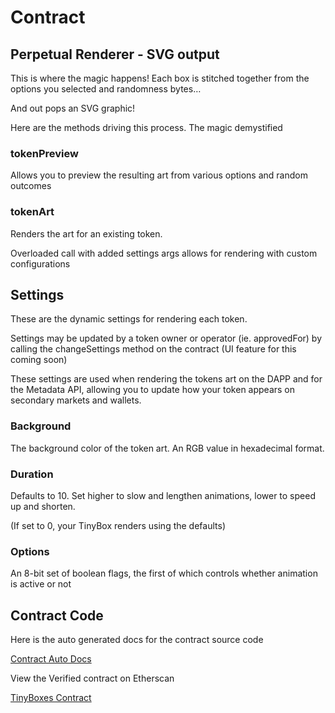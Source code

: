 # Contract
## Perpetual Renderer - SVG output
This is where the magic happens! Each box is stitched together from the options you selected and randomness bytes…

And out pops an SVG graphic!

Here are the methods driving this process.
The magic demystified

### tokenPreview
Allows you to preview the resulting art from various options and random outcomes

### tokenArt
Renders the art for an existing token.

Overloaded call with added settings args allows for rendering with custom configurations

## Settings
These are the dynamic settings for rendering each token.

Settings may be updated by a token owner or operator (ie. approvedFor) by calling the changeSettings method on the contract (UI feature for this coming soon)

These settings are used when rendering the tokens art on the DAPP and for the Metadata API, allowing you to update how your token appears on secondary markets and wallets.

### Background
The background color of the token art. An RGB value in hexadecimal format.

### Duration
Defaults to 10. Set higher to slow and lengthen animations, lower to speed up and shorten.

(If set to 0, your TinyBox renders using the defaults)

### Options
An 8-bit set of boolean flags, the first of which controls whether animation is active or not

## Contract Code
Here is the auto generated docs for the contract source code

[Contract Auto Docs](./TinyBoxes)

View the Verified contract on Etherscan

[TinyBoxes Contract](https://etherscan.io/address/0x46f9a4522666d2476a5f5cd51ea3e0b5800e7f98#code)